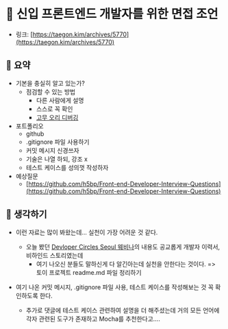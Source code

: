 # 🔰 신입 프론트엔드 개발자를 위한 면접 조언

- 링크: [https://taegon.kim/archives/5770](https://taegon.kim/archives/5770)


## 📝 요약

- 기본을 충실히 알고 있는가? 
  - 점검할 수 있는 방법
    - 다른 사람에게 설명
    - 스스로 꼭 확인
    - [고무 오리 디버깅](https://wikibook.co.kr/article/rubber-duck-problem-solving/)
- 포트폴리오
  - github 
  - .gitignore 파일 사용하기 
  - 커밋 메시지 신경쓰자 
  - 기술은 나열 하되, 강조 x 
  - 테스트 케이스를 성의껏 작성하자 
- 예상질문 
  - [https://github.com/h5bp/Front-end-Developer-Interview-Questions](https://github.com/h5bp/Front-end-Developer-Interview-Questions)

## 🤔 생각하기 
- 이런 자료는 많이 봐왔는데... 실천이 가장 어려운 것 같다.  
  - 오늘 봤던 [Devloper Circles Seoul 웨비나](https://www.facebook.com/groups/DevCSeoul/permalink/3376260125728669)의 내용도 공교롭게 개발자 이력서, 비하인드 스토리였는데 
    - 여기 나오신 분들도 말하신게 다 알긴아는데 실천을 안한다는 것이다. => 토이 프로젝트 readme.md 파일 정리하기 

- 여기 나온 커밋 메시지, .gitignore 파일 사용, 테스트 케이스를 작성해보는 것 꼭 확인하도록 한다.   
    - 추가로 댓글에 테스트 케이스 관련하여 설명을 더 해주셨는데 거의 모든 언어에 각자 관련된 도구가 존재하고 Mocha를 추천한다고....
